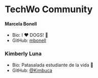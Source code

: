 # TechWo Community

#### Marcela Bonell
- Bio: I :heart: DOGS! :dog:
- GitHub: [mbonell](https://github.com/mbonell)

### Kimberly Luna
- Bio: Patasalada estudiante de la vida :pear:
- GitHub: [@Kimbuca](https://github.com/Kimbuca)

